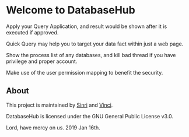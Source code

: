 # Welcome to DatabaseHub

Apply your Query Application, and result would be shown after it is executed if approved.

Quick Query may help you to target your data fact within just a web page.

Show the process list of any databases, and kill bad thread if you have privilege and proper account. 

Make use of the user permission mapping to benefit the security.

## About

This project is maintained by [Sinri](https://github.com/sinri) and [Vinci](https://github.com/RoamIn).

DatabaseHub is licensed under the GNU General Public License v3.0.

Lord, have mercy on us. 2019 Jan 16th.